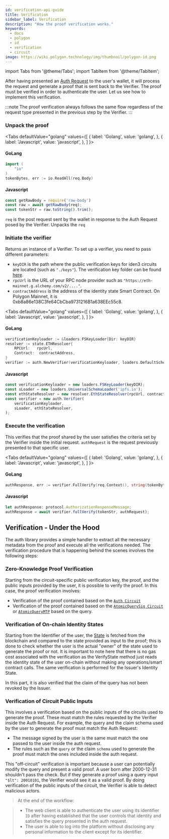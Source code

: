 ```yaml
---
id: verification-api-guide
title: Verification
sidebar_label: Verification
description: "How the proof verification works."
keywords: 
  - docs
  - polygon
  - id
  - verification
  - circuit
image: https://wiki.polygon.technology/img/thumbnail/polygon-id.png
---
```


import Tabs from '@theme/Tabs';
import TabItem from '@theme/TabItem';

After having presented an [Auth Request](./request-api-guide.md) to the user's wallet, it will process the request and generate a proof that is sent back to the Verifier. 
The proof must be verified in order to authenticate the user. 
Let us see how to implement this verification.

:::note
The proof verification always follows the same flow regardless of the request type presented in the previous step by the Verifier.
:::

### Unpack the proof

<Tabs
  defaultValue="golang"
  values={[
    { label: 'Golang', value: 'golang', },
    { label: 'Javascript', value: 'javascript', },
  ]
}>

<TabItem value="golang">

#### GoLang

```go
import (
    "io"
)
tokenBytes, err := io.ReadAll(req.Body)
```

</TabItem>
<TabItem value="javascript">

#### Javascript

```js
const getRawBody = require('raw-body')
const raw = await getRawBody(req);
const tokenStr = raw.toString().trim();
```

`req` is the post request sent by the wallet in response to the Auth Request posed by the Verifier. 
Unpacks the `req` 

</TabItem>
</Tabs>

###  Initiate the verifier

Returns an instance of a Verifier. To set up a verifier, you need to pass different parameters: 

-  `keyDIR` is the path where the public verification keys for iden3 circuits are located (such as `"./keys"`). The verification key folder can be found <a href="https://github.com/iden3/tutorial-examples/tree/main/verifier-integration/keys" target="_blank">here</a>.
- `rpcUrl` is the URL of your RPC node provider such as `"https://eth-mainnet.g.alchemy.com/v2/...."`.
- `contractAddress` is the address of the identity state Smart Contract. On Polygon Mainnet, it is 0xb8a86e138C3fe64CbCba9731216B1a638EEc55c8.

<Tabs
  defaultValue="golang"
  values={[
    { label: 'Golang', value: 'golang', },
    { label: 'Javascript', value: 'javascript', },
  ]
}>

<TabItem value="golang">

#### GoLang

```go
verificationKeyloader := &loaders.FSKeyLoader{Dir: keyDIR}
resolver := state.ETHResolver{
    RPCUrl:   rpcUrl,
    Contract:  contractAddress,
}
verifier := auth.NewVerifier(verificationKeyloader, loaders.DefaultSchemaLoader{IpfsURL: "ipfs.io"}, resolver)    
```

</TabItem>
<TabItem value="javascript">

#### Javascript

```js
const verificationKeyloader = new loaders.FSKeyLoader(keyDIR);
const sLoader = new loaders.UniversalSchemaLoader('ipfs.io');
const ethStateResolver = new resolver.EthStateResolver(rpcUrl, contractAddress);
const verifier = new auth.Verifier(
    verificationKeyloader,
    sLoader, ethStateResolver,
);
```
</TabItem>
</Tabs>

### Execute the verification

This verifies that the proof shared by the user satisfies the criteria set by the Verifier inside the initial request.
`authRequest` is the request previously presented to that specific user. 

<Tabs
  defaultValue="golang"
  values={[
    { label: 'Golang', value: 'golang', },
    { label: 'Javascript', value: 'javascript', },
  ]
}>

<TabItem value="golang">

#### GoLang

```go
authResponse, err := verifier.FullVerify(req.Context(), string(tokenBytes), authRequest.(protocolAuthorizationRequestMessage))
```
</TabItem>
<TabItem value="javascript">

#### Javascript

```js
let authResponse: protocol.AuthorizationResponseMessage;
authResponse = await verifier.fullVerify(tokenStr, authRequest);
```

</TabItem>
</Tabs>

## Verification - Under the Hood

The auth library provides a simple handler to extract all the necessary metadata from the proof and execute all the verifications needed. The verification procedure that is happening behind the scenes involves the following steps: 

### Zero-Knowledge Proof Verification

Starting from the circuit-specific public verification key, the proof, and the public inputs provided by the user, it is possible to verify the proof. In this case, the proof verification involves: 

- Verification of the proof contained based on the <a href="https://docs.iden3.io/protocol/main-circuits/#authentication" target="_blank">`Auth Circuit`</a>
- Verification of the proof contained based on the <a href="https://docs.iden3.io/protocol/main-circuits/#credentialatomicquerysig" target="_blank">`AtomicQuerySig Circuit`</a> or <a href="https://docs.iden3.io/protocol/main-circuits/#credentialatomicquerymtp" target="_blank">`AtomicQueryMTP`</a> based on the query.

### Verification of On-chain Identity States

Starting from the Identifier of the user, the <a href="https://docs.iden3.io/contracts/state" target="_blank">State</a> is fetched from the blockchain and compared to the state provided as input to the proof; this is done to check whether the user is the actual "owner" of the state used to generate the proof or not. It is important to note here that there is no gas cost associated with the verification as the VerifyState method just reads the identity state of the user on-chain without making any operations/smart contract calls. The same verification is performed for the Issuer's Identity State.

In this part, it is also verified that the claim of the query has not been revoked by the Issuer.

### Verification of Circuit Public Inputs

This involves a verification based on the public inputs of the circuits used to generate the proof. These must match the rules requested by the Verifier inside the Auth Request. For example, the query and the claim schema used by the user to generate the proof must match the Auth Request:

  - The message signed by the user is the same must match the one passed to the user inside the auth request.
  - The rules such as the `query` or the claim `schema` used to generate the proof must match the ones included inside the auth request. 
  
This "off-circuit" verification is important because a user can potentially modify the query and present a valid proof. A user born after 2000-12-31 shouldn't pass the check. But if they generate a proof using a query input `"$lt": 20010101`, the Verifier would see it as a valid proof. By doing verification of the public inputs of the circuit, the Verifier is able to detect malicious actors.

> At the end of the workflow:

> - The web client is able to authenticate the user using its identifier `ID` after having established that the user controls that identity and satisfies the query presented in the auth request.
> - The user is able to log into the platform without disclosing any personal information to the client except for its identifier.


